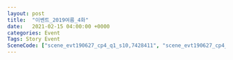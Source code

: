 ```yaml
---
layout: post
title:  "이벤트_2019여름_4화"
date:   2021-02-15 04:00:00 +0000
categories: Event
Tags: Story Event
SceneCode: ["scene_evt190627_cp4_q1_s10,7428411", "scene_evt190627_cp4_q2_s10,7428421", "scene_evt190627_cp4_q3_s10,7428431", "scene_evt190627_cp4_q4_s10,7428441"]
---
```

